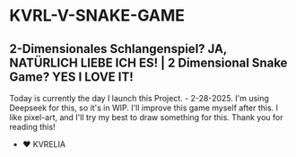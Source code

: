 # KVRL-V-SNAKE-GAME
2-Dimensionales Schlangenspiel? JA, NATÜRLICH LIEBE ICH ES! | 2 Dimensional Snake Game? YES I LOVE IT!
----------
Today is currently the day I launch this Project. - 2-28-2025. 
I'm using Deepseek for this, so it's in WIP. 
I'll improve this game myself after this.
I like pixel-art, and I'll try my best to draw something for this. 
Thank you for reading this! 
- ❤️ KVRELIA
